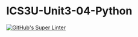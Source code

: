 # ICS3U-Unit3-04-Python

[![GitHub's Super Linter](https://github.com/Ethan-Prieur1/ICS3U-Unit3-04-Python/workflows/GitHub's%20Super%20Linter/badge.svg)](https://github.com/Ethan-Prieur1/ICS3U-Unit3-04-Python/actions)
